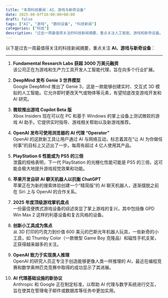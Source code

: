 ```yaml
---
title: "本周科技要闻：AI、游戏与新奇设备"
date: 2025-08-07T10:00:00+08:00
draft: false
tags: ["AI", "游戏", "数码设备", "科技新闻"]
categories: ["科技"]
description: "过去一周最值得关注的科技新闻摘要，重点关注人工智能、游戏和新奇设备。"
---
```


以下是过去一周最值得关注的科技新闻摘要，重点关注 **AI、游戏与新奇设备**：

---

1.  **Fundamental Research Labs 获超 3000 万美元融资**  
    该公司正在为游戏和生产力工具开发人工智能代理，旨在向多个行业扩展。

2.  **DeepMind 发布 Genie 3 世界模型**  
    Google DeepMind 推出了 Genie 3，这是一款能够创建实时、交互式 3D 模拟的人工智能。它允许即时更改天气或物体等元素，有望彻底改变游戏开发和 AI 研究。

3.  **微软推出游戏 Copilot Beta 版**  
    Xbox Insiders 现在可以在 PC 和基于 Windows 的掌上设备上测试微软的游戏 AI 助手。它提供实时指导、游戏相关帮助以及新游戏推荐。

4.  **OpenAI 发布可使用浏览器的 AI 代理 “Operator”**  
    OpenAI 的这款新工具让用户通过 AI 与网络互动，标志着其在“让 AI 为你做任何事”的目标上又迈出了一步。每周有超过 4 亿人使用其产品。

5.  **PlayStation 6 性能或为 PS5 的三倍**  
    泄露的规格表明，下一代 PlayStation 的光栅化性能可能是 PS5 的三倍，这可能会极大地提升游戏视觉效果和功能。

6.  **苹果开发自研 AI 聊天机器人以抗衡 ChatGPT**  
    苹果正在为新的搜索体验创建一个“精简版”的 AI 聊天机器人，逐渐摆脱之前在 Siri 上与 OpenAI 的合作关系。

7.  **2025 年度顶级游戏掌机盘点**  
    一份最佳便携式游戏设备的综述突显了掌上游戏的复兴，其中包括像 GPD Win Max 2 这样的利基设备和复古风格的设备。

8.  **创新小工具成为焦点**  
    从 3D 打印的巧克力到价值 600 美元的巴斯光年机器人玩具，一些新奇的小工具，如 Thumby Color（一款微型 Game Boy 克隆品）和磁性手机支架，正获得越来越多的关注。

9.  **OpenAI 致力于实现类人推理**  
    OpenAI 的研究人员正专注于创造能够更像人类一样推理的 AI，最近在编程竞赛和数学奥林匹克竞赛中取得的成功显示了其进展。

10. **AI 代理基础设施的新协议**  
    Anthropic 和 Google 正在制定标准，以帮助 AI 代理与数字系统进行交互，旨在使其在管理电子邮件或数据库等任务中更加实用。
